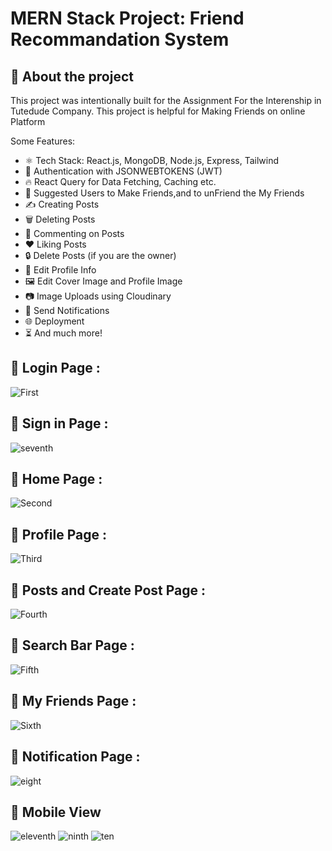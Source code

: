# MERN Stack Project: Friend Recommandation System

## 📌 About the project 
This project was intentionally built for the Assignment For the Interenship in Tutedude Company. This project is helpful for Making Friends on online Platform

Some Features:

-   ⚛️ Tech Stack: React.js, MongoDB, Node.js, Express, Tailwind
-   🔐 Authentication with JSONWEBTOKENS (JWT)
-   🔥 React Query for Data Fetching, Caching etc.
-   👥 Suggested Users to Make Friends,and to unFriend the My Friends
-   ✍️ Creating Posts
-   🗑️ Deleting Posts
-   💬 Commenting on Posts
-   ❤️ Liking Posts
-   🔒 Delete Posts (if you are the owner)
-   📝 Edit Profile Info
-   🖼️ Edit Cover Image and Profile Image
-   📷 Image Uploads using Cloudinary
-   🔔 Send Notifications
-   🌐 Deployment
-   ⏳ And much more!

## 🚩 Login Page :

![First](https://github.com/user-attachments/assets/ce966b19-cbf7-44e3-9bdd-6446da49e1c3)

## 🚩 Sign in Page :

![seventh](https://github.com/user-attachments/assets/70a14e49-980f-4453-8f61-2ee6eaffaf10)

## 🚩 Home Page :
![Second](https://github.com/user-attachments/assets/84d966b2-2ebd-4c6e-b140-993fab909540)

## 🚩 Profile Page :

![Third](https://github.com/user-attachments/assets/24b39b80-9538-48de-8b37-a6d2f6daa5d2)

## 🚩 Posts and Create Post Page :

![Fourth](https://github.com/user-attachments/assets/5ba1e1f5-e33d-4e9d-bbeb-6737f7b59869)

## 🚩 Search Bar Page :
![Fifth](https://github.com/user-attachments/assets/a681da61-37cc-4e4b-9e6c-5d433d9b7ee6)

## 🚩 My Friends Page :

![Sixth](https://github.com/user-attachments/assets/3b8a37ea-7977-4eb0-92eb-67eb59d4471a)

## 🚩 Notification Page :

![eight](https://github.com/user-attachments/assets/11647db8-acd2-47a5-aea5-11d47691e922)

## 🚩 Mobile View 

![eleventh](https://github.com/user-attachments/assets/347ae92d-657f-448a-bb67-593672012a0e)
![ninth](https://github.com/user-attachments/assets/dc1ebd22-52e7-46f5-b078-11f2454ef3b3)
![ten](https://github.com/user-attachments/assets/022d5928-1788-47ac-91ce-f12924070444)

